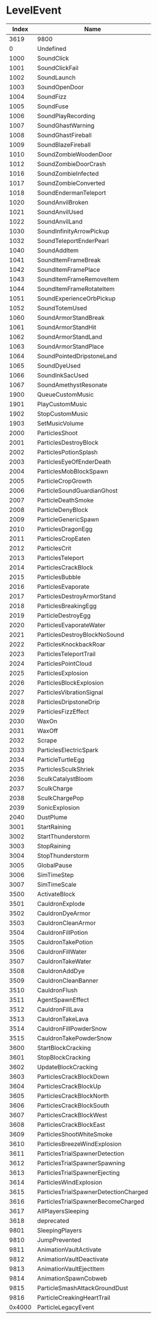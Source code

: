 # LevelEvent

Index | Name
--- | ---
3619 | 9800
0 | Undefined
1000 | SoundClick
1001 | SoundClickFail
1002 | SoundLaunch
1003 | SoundOpenDoor
1004 | SoundFizz
1005 | SoundFuse
1006 | SoundPlayRecording
1007 | SoundGhastWarning
1008 | SoundGhastFireball
1009 | SoundBlazeFireball
1010 | SoundZombieWoodenDoor
1012 | SoundZombieDoorCrash
1016 | SoundZombieInfected
1017 | SoundZombieConverted
1018 | SoundEndermanTeleport
1020 | SoundAnvilBroken
1021 | SoundAnvilUsed
1022 | SoundAnvilLand
1030 | SoundInfinityArrowPickup
1032 | SoundTeleportEnderPearl
1040 | SoundAddItem
1041 | SoundItemFrameBreak
1042 | SoundItemFramePlace
1043 | SoundItemFrameRemoveItem
1044 | SoundItemFrameRotateItem
1051 | SoundExperienceOrbPickup
1052 | SoundTotemUsed
1060 | SoundArmorStandBreak
1061 | SoundArmorStandHit
1062 | SoundArmorStandLand
1063 | SoundArmorStandPlace
1064 | SoundPointedDripstoneLand
1065 | SoundDyeUsed
1066 | SoundInkSacUsed
1067 | SoundAmethystResonate
1900 | QueueCustomMusic
1901 | PlayCustomMusic
1902 | StopCustomMusic
1903 | SetMusicVolume
2000 | ParticlesShoot
2001 | ParticlesDestroyBlock
2002 | ParticlesPotionSplash
2003 | ParticlesEyeOfEnderDeath
2004 | ParticlesMobBlockSpawn
2005 | ParticleCropGrowth
2006 | ParticleSoundGuardianGhost
2007 | ParticleDeathSmoke
2008 | ParticleDenyBlock
2009 | ParticleGenericSpawn
2010 | ParticlesDragonEgg
2011 | ParticlesCropEaten
2012 | ParticlesCrit
2013 | ParticlesTeleport
2014 | ParticlesCrackBlock
2015 | ParticlesBubble
2016 | ParticlesEvaporate
2017 | ParticlesDestroyArmorStand
2018 | ParticlesBreakingEgg
2019 | ParticleDestroyEgg
2020 | ParticlesEvaporateWater
2021 | ParticlesDestroyBlockNoSound
2022 | ParticlesKnockbackRoar
2023 | ParticlesTeleportTrail
2024 | ParticlesPointCloud
2025 | ParticlesExplosion
2026 | ParticlesBlockExplosion
2027 | ParticlesVibrationSignal
2028 | ParticlesDripstoneDrip
2029 | ParticlesFizzEffect
2030 | WaxOn
2031 | WaxOff
2032 | Scrape
2033 | ParticlesElectricSpark
2034 | ParticleTurtleEgg
2035 | ParticlesSculkShriek
2036 | SculkCatalystBloom
2037 | SculkCharge
2038 | SculkChargePop
2039 | SonicExplosion
2040 | DustPlume
3001 | StartRaining
3002 | StartThunderstorm
3003 | StopRaining
3004 | StopThunderstorm
3005 | GlobalPause
3006 | SimTimeStep
3007 | SimTimeScale
3500 | ActivateBlock
3501 | CauldronExplode
3502 | CauldronDyeArmor
3503 | CauldronCleanArmor
3504 | CauldronFillPotion
3505 | CauldronTakePotion
3506 | CauldronFillWater
3507 | CauldronTakeWater
3508 | CauldronAddDye
3509 | CauldronCleanBanner
3510 | CauldronFlush
3511 | AgentSpawnEffect
3512 | CauldronFillLava
3513 | CauldronTakeLava
3514 | CauldronFillPowderSnow
3515 | CauldronTakePowderSnow
3600 | StartBlockCracking
3601 | StopBlockCracking
3602 | UpdateBlockCracking
3603 | ParticlesCrackBlockDown
3604 | ParticlesCrackBlockUp
3605 | ParticlesCrackBlockNorth
3606 | ParticlesCrackBlockSouth
3607 | ParticlesCrackBlockWest
3608 | ParticlesCrackBlockEast
3609 | ParticlesShootWhiteSmoke
3610 | ParticlesBreezeWindExplosion
3611 | ParticlesTrialSpawnerDetection
3612 | ParticlesTrialSpawnerSpawning
3613 | ParticlesTrialSpawnerEjecting
3614 | ParticlesWindExplosion
3615 | ParticlesTrialSpawnerDetectionCharged
3616 | ParticlesTrialSpawnerBecomeCharged
3617 | AllPlayersSleeping
3618 | deprecated
9801 | SleepingPlayers
9810 | JumpPrevented
9811 | AnimationVaultActivate
9812 | AnimationVaultDeactivate
9813 | AnimationVaultEjectItem
9814 | AnimationSpawnCobweb
9815 | ParticleSmashAttackGroundDust
9816 | ParticleCreakingHeartTrail
0x4000 | ParticleLegacyEvent